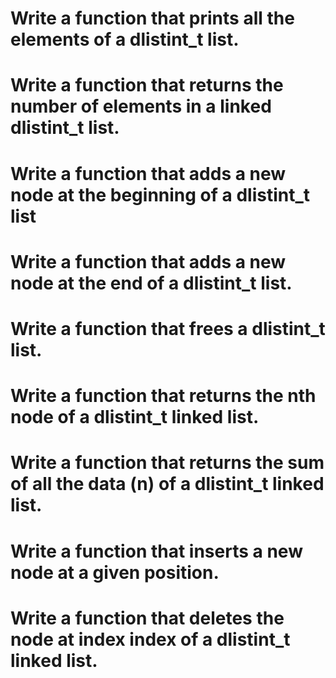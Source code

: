 # Write a function that prints all the elements of a dlistint_t list.
# Write a function that returns the number of elements in a linked dlistint_t list.
# Write a function that adds a new node at the beginning of a dlistint_t list
# Write a function that adds a new node at the end of a dlistint_t list.
# Write a function that frees a dlistint_t list.
# Write a function that returns the nth node of a dlistint_t linked list.
# Write a function that returns the sum of all the data (n) of a dlistint_t linked list.
# Write a function that inserts a new node at a given position.
# Write a function that deletes the node at index index of a dlistint_t linked list.